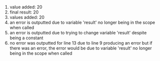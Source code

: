 1. value added: 20
2. final result: 20
3. values added: 20
4. an error is outputted due to variable 'result' no longer being in the scope when called
5. an error is outputted due to trying to change variable 'result' despite being a constant
6. no error was outputted for line 13 due to line 9 producing an error but if there was an error, the error would be due to variable 'result' no longer being in the scope when called
